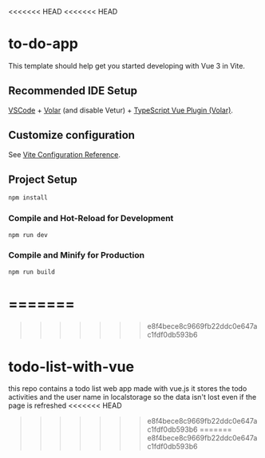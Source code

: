 <<<<<<< HEAD
<<<<<<< HEAD
# to-do-app

This template should help get you started developing with Vue 3 in Vite.

## Recommended IDE Setup

[VSCode](https://code.visualstudio.com/) + [Volar](https://marketplace.visualstudio.com/items?itemName=Vue.volar) (and disable Vetur) + [TypeScript Vue Plugin (Volar)](https://marketplace.visualstudio.com/items?itemName=Vue.vscode-typescript-vue-plugin).

## Customize configuration

See [Vite Configuration Reference](https://vitejs.dev/config/).

## Project Setup

```sh
npm install
```

### Compile and Hot-Reload for Development

```sh
npm run dev
```

### Compile and Minify for Production

```sh
npm run build
```
=======
=======
>>>>>>> e8f4bece8c9669fb22ddc0e647ac1fdf0db593b6
# todo-list-with-vue


this repo contains a todo list web app made with vue.js
it stores the todo activities and the user name in localstorage so the data isn't lost even if the page is refreshed
<<<<<<< HEAD
>>>>>>> e8f4bece8c9669fb22ddc0e647ac1fdf0db593b6
=======
>>>>>>> e8f4bece8c9669fb22ddc0e647ac1fdf0db593b6
